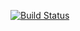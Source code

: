 [![Build Status](https://travis-ci.org/JayK31/thanks-gerald-app.svg?branch=master)](https://travis-ci.org/JayK31/thanks-gerald-app)